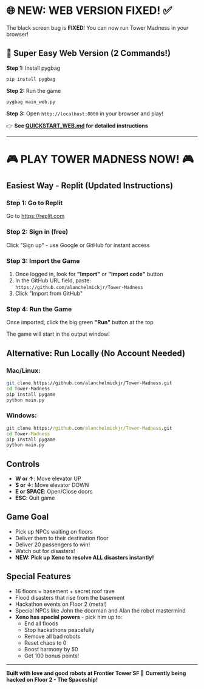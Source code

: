 # 🌐 **NEW: WEB VERSION FIXED!** ✅

The black screen bug is **FIXED**! You can now run Tower Madness in your browser!

## 🚀 Super Easy Web Version (2 Commands!)

**Step 1:** Install pygbag
```bash
pip install pygbag
```

**Step 2:** Run the game
```bash
pygbag main_web.py
```

**Step 3:** Open `http://localhost:8000` in your browser and play!

👉 **See [QUICKSTART_WEB.md](QUICKSTART_WEB.md) for detailed instructions**

---

# 🎮 PLAY TOWER MADNESS NOW! 🎮

## Easiest Way - Replit (Updated Instructions)

### Step 1: Go to Replit
Go to https://replit.com

### Step 2: Sign in (free)
Click "Sign up" - use Google or GitHub for instant access

### Step 3: Import the Game
1. Once logged in, look for **"Import"** or **"Import code"** button
2. In the GitHub URL field, paste: `https://github.com/alanchelmickjr/Tower-Madness`
3. Click "Import from GitHub"

### Step 4: Run the Game
Once imported, click the big green **"Run"** button at the top

The game will start in the output window!

## Alternative: Run Locally (No Account Needed)

### Mac/Linux:
```bash
git clone https://github.com/alanchelmickjr/Tower-Madness.git
cd Tower-Madness
pip install pygame
python main.py
```

### Windows:
```cmd
git clone https://github.com/alanchelmickjr/Tower-Madness.git
cd Tower-Madness
pip install pygame
python main.py
```

## Controls
- **W or ↑**: Move elevator UP
- **S or ↓**: Move elevator DOWN  
- **E or SPACE**: Open/Close doors
- **ESC**: Quit game

## Game Goal
- Pick up NPCs waiting on floors
- Deliver them to their destination floor
- Deliver 20 passengers to win!
- Watch out for disasters!
- **NEW: Pick up Xeno to resolve ALL disasters instantly!**

## Special Features
- 16 floors + basement + secret roof rave
- Flood disasters that rise from the basement
- Hackathon events on Floor 2 (meta!)
- Special NPCs like John the doorman and Alan the robot mastermind
- **Xeno has special powers** - pick him up to:
  - End all floods
  - Stop hackathons peacefully
  - Remove all bad robots
  - Reset chaos to 0
  - Boost harmony by 50
  - Get 100 bonus points!

---

**Built with love and good robots at Frontier Tower SF 🤖**
**Currently being hacked on Floor 2 - The Spaceship!**